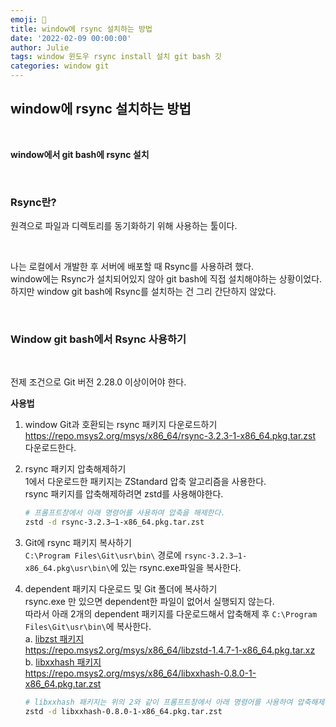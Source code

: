```yaml
---
emoji: 📘
title: window에 rsync 설치하는 방법
date: '2022-02-09 00:00:00'
author: Julie
tags: window 윈도우 rsync install 설치 git bash 깃
categories: window git
---
```


## window에 rsync 설치하는 방법

<br/>

**window에서 git bash에 rsync 설치**

<br/>

### Rsync란?
원격으로 파일과 디렉토리를 동기화하기 위해 사용하는 툴이다.  

<br/>

나는 로컬에서 개발한 후 서버에 배포할 때 Rsync를 사용하려 했다.  
window에는 Rsync가 설치되어있지 않아 git bash에 직접 설치해야하는 상황이었다.
하지만 window git bash에 Rsync를 설치하는 건 그리 간단하지 않았다.

<br/>

### Window git bash에서 Rsync 사용하기

<br/>

전제 조건으로 Git 버전 2.28.0 이상이어야 한다.  

**사용법**
1. window Git과 호환되는 rsync 패키지 다운로드하기  
https://repo.msys2.org/msys/x86_64/rsync-3.2.3-1-x86_64.pkg.tar.zst 다운로드한다.

2. rsync 패키지 압축해제하기  
1에서 다운로드한 패키지는 ZStandard 압축 알고리즘을 사용한다.  
rsync 패키지를 압축해제하려면 zstd를 사용해야한다.  

    ``` bash
    # 프롬프트창에서 아래 명령어를 사용하여 압축을 해제한다.
    zstd -d rsync-3.2.3–1-x86_64.pkg.tar.zst
    ```

3. Git에 rsync 패키지 복사하기  
`C:\Program Files\Git\usr\bin\` 경로에 `rsync-3.2.3–1-x86_64.pkg\usr\bin\`에 있는 rsync.exe파일을 복사한다.  
4. dependent 패키지 다운로드 및 Git 폴더에 복사하기  
rsync.exe 만 있으면 dependent한 파일이 없어서 실행되지 않는다.  
따라서 아래 2개의 dependent 패키지를 다운로드해서 압축해제 후 `C:\Program Files\Git\usr\bin\`에 복사한다.  
a. [libzst 패키지](https://packages.msys2.org/package/libzstd?repo=msys&variant=x86_64)  
https://repo.msys2.org/msys/x86_64/libzstd-1.4.7-1-x86_64.pkg.tar.xz  
b. [libxxhash 패키지](https://packages.msys2.org/package/libxxhash?repo=msys&variant=x86_64)  
https://repo.msys2.org/msys/x86_64/libxxhash-0.8.0-1-x86_64.pkg.tar.zst

    ``` bash
    # libxxhash 패키지는 위의 2와 같이 프롬프트창에서 아래 명령어를 사용하여 압축해제
    zstd -d libxxhash-0.8.0-1-x86_64.pkg.tar.zst
    ```





```toc

```
